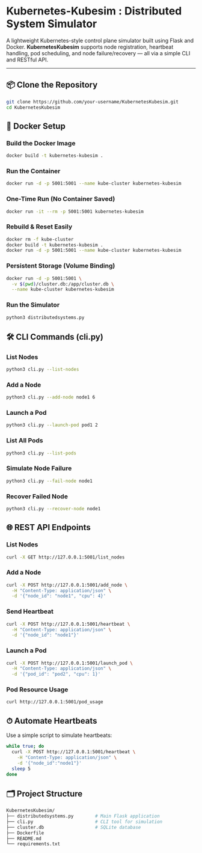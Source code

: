 # Kubernetes-Kubesim : Distributed System Simulator 

A lightweight Kubernetes-style control plane simulator built using Flask and Docker. **KubernetesKubesim** supports node registration, heartbeat handling, pod scheduling, and node failure/recovery — all via a simple CLI and RESTful API.

---

## 📦 Clone the Repository

```bash
git clone https://github.com/your-username/KubernetesKubesim.git
cd KubernetesKubesim
```

## 🐳 Docker Setup
### Build the Docker Image

```bash
docker build -t kubernetes-kubesim .
```

### Run the Container
```bash
docker run -d -p 5001:5001 --name kube-cluster kubernetes-kubesim
```

### One-Time Run (No Container Saved)
```bash
docker run -it --rm -p 5001:5001 kubernetes-kubesim
```
###  Rebuild & Reset Easily
```bash
docker rm -f kube-cluster
docker build -t kubernetes-kubesim .
docker run -d -p 5001:5001 --name kube-cluster kubernetes-kubesim

```

### Persistent Storage (Volume Binding)
```bash
docker run -d -p 5001:5001 \
  -v $(pwd)/cluster.db:/app/cluster.db \
  --name kube-cluster kubernetes-kubesim
```

### Run the Simulator
```bash
python3 distributedsystems.py
```

## 🛠 CLI Commands (cli.py)

### List Nodes
```bash
python3 cli.py --list-nodes
```

###  Add a Node
```bash
python3 cli.py --add-node node1 6
```

### Launch a Pod
```bash
python3 cli.py --launch-pod pod1 2

```

### List All Pods
```bash
python3 cli.py --list-pods

```

### Simulate Node Failure
```bash
python3 cli.py --fail-node node1

```

### Recover Failed Node
```bash
python3 cli.py --recover-node node1

```

## 🌐 REST API Endpoints

### List Nodes

```bash
curl -X GET http://127.0.0.1:5001/list_nodes
```

### Add a Node
```bash
curl -X POST http://127.0.0.1:5001/add_node \
  -H "Content-Type: application/json" \
  -d '{"node_id": "node1", "cpu": 4}'

```


###  Send Heartbeat
```bash
curl -X POST http://127.0.0.1:5001/heartbeat \
  -H "Content-Type: application/json" \
  -d '{"node_id": "node1"}'

```

### Launch a Pod
```bash
curl -X POST http://127.0.0.1:5001/launch_pod \
  -H "Content-Type: application/json" \
  -d '{"pod_id": "pod2", "cpu": 1}'

```
### Pod Resource Usage
```bash
curl http://127.0.0.1:5001/pod_usage

```

## ⏱ Automate Heartbeats

Use a simple script to simulate heartbeats:
```bash
while true; do
  curl -X POST http://127.0.0.1:5001/heartbeat \
    -H "Content-Type: application/json" \
    -d '{"node_id":"node1"}'
  sleep 5
done
```

## 🗂 Project Structure

```bash
KubernetesKubesim/
├── distributedsystems.py        # Main Flask application
├── cli.py                       # CLI tool for simulation
├── cluster.db                   # SQLite database
├── Dockerfile
├── README.md
└── requirements.txt
```














